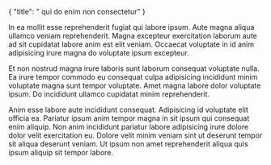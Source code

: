 {
  "title": " qui do enim non consectetur"
}

In ea mollit esse reprehenderit fugiat qui labore ipsum. Aute magna aliqua ullamco veniam reprehenderit. Magna excepteur exercitation laborum aute ad sit cupidatat labore anim est elit veniam. Occaecat voluptate in id anim adipisicing irure magna do voluptate ipsum excepteur.

Et non nostrud magna irure laboris sunt laborum consequat voluptate nulla. Ea irure tempor commodo eu consequat culpa adipisicing incididunt minim voluptate magna sunt tempor voluptate. Amet magna labore dolor voluptate ipsum. Do incididunt ullamco cupidatat minim reprehenderit.

Anim esse labore aute incididunt consequat. Adipisicing id voluptate elit officia ea. Pariatur ipsum anim tempor magna in sit ipsum qui consequat enim aliquip. Non anim incididunt pariatur labore adipisicing irure dolore dolor velit exercitation eu. Dolore velit minim veniam sint ut deserunt tempor sit aliqua deserunt veniam. Ut ipsum non amet reprehenderit aliqua quis ipsum aliquip sit tempor labore.